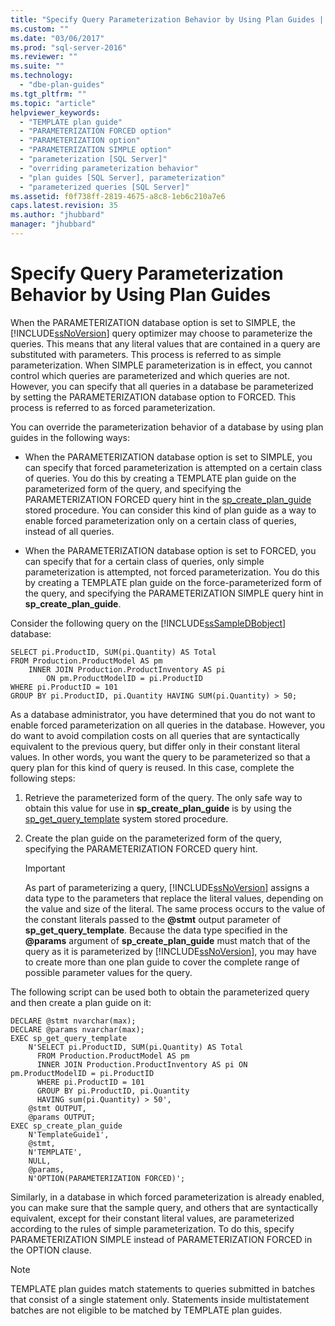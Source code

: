 ```yaml
---
title: "Specify Query Parameterization Behavior by Using Plan Guides | Microsoft Docs"
ms.custom: ""
ms.date: "03/06/2017"
ms.prod: "sql-server-2016"
ms.reviewer: ""
ms.suite: ""
ms.technology: 
  - "dbe-plan-guides"
ms.tgt_pltfrm: ""
ms.topic: "article"
helpviewer_keywords: 
  - "TEMPLATE plan guide"
  - "PARAMETERIZATION FORCED option"
  - "PARAMETERIZATION option"
  - "PARAMETERIZATION SIMPLE option"
  - "parameterization [SQL Server]"
  - "overriding parameterization behavior"
  - "plan guides [SQL Server], parameterization"
  - "parameterized queries [SQL Server]"
ms.assetid: f0f738ff-2819-4675-a8c8-1eb6c210a7e6
caps.latest.revision: 35
ms.author: "jhubbard"
manager: "jhubbard"
---
```

# Specify Query Parameterization Behavior by Using Plan Guides
  When the PARAMETERIZATION database option is set to SIMPLE, the [!INCLUDE[ssNoVersion](../../advanced-analytics/r-services/includes/ssnoversion-md.md)] query optimizer may choose to parameterize the queries. This means that any literal values that are contained in a query are substituted with parameters. This process is referred to as simple parameterization. When SIMPLE parameterization is in effect, you cannot control which queries are parameterized and which queries are not. However, you can specify that all queries in a database be parameterized by setting the PARAMETERIZATION database option to FORCED. This process is referred to as forced parameterization.  
  
 You can override the parameterization behavior of a database by using plan guides in the following ways:  
  
-   When the PARAMETERIZATION database option is set to SIMPLE, you can specify that forced parameterization is attempted on a certain class of queries. You do this by creating a TEMPLATE plan guide on the parameterized form of the query, and specifying the PARAMETERIZATION FORCED query hint in the [sp_create_plan_guide](../../relational-databases/reference/system-stored-procedures/sp-create-plan-guide-transact-sql.md) stored procedure. You can consider this kind of plan guide as a way to enable forced parameterization only on a certain class of queries, instead of all queries.  
  
-   When the PARAMETERIZATION database option is set to FORCED, you can specify that for a certain class of queries, only simple parameterization is attempted, not forced parameterization. You do this by creating a TEMPLATE plan guide on the force-parameterized form of the query, and specifying the PARAMETERIZATION SIMPLE query hint in **sp_create_plan_guide**.  
  
 Consider the following query on the [!INCLUDE[ssSampleDBobject](../../database-engine/availability-groups/windows/includes/sssampledbobject-md.md)] database:  
  
```  
SELECT pi.ProductID, SUM(pi.Quantity) AS Total  
FROM Production.ProductModel AS pm   
    INNER JOIN Production.ProductInventory AS pi   
        ON pm.ProductModelID = pi.ProductID   
WHERE pi.ProductID = 101   
GROUP BY pi.ProductID, pi.Quantity HAVING SUM(pi.Quantity) > 50;  
```  
  
 As a database administrator, you have determined that you do not want to enable forced parameterization on all queries in the database. However, you do want to avoid compilation costs on all queries that are syntactically equivalent to the previous query, but differ only in their constant literal values. In other words, you want the query to be parameterized so that a query plan for this kind of query is reused. In this case, complete the following steps:  
  
1.  Retrieve the parameterized form of the query. The only safe way to obtain this value for use in **sp_create_plan_guide** is by using the [sp_get_query_template](../../relational-databases/reference/system-stored-procedures/sp-get-query-template-transact-sql.md) system stored procedure.  
  
2.  Create the plan guide on the parameterized form of the query, specifying the PARAMETERIZATION FORCED query hint.  
  
    > [!IMPORTANT]  
    >  As part of parameterizing a query, [!INCLUDE[ssNoVersion](../../advanced-analytics/r-services/includes/ssnoversion-md.md)] assigns a data type to the parameters that replace the literal values, depending on the value and size of the literal. The same process occurs to the value of the constant literals passed to the **@stmt** output parameter of **sp_get_query_template**. Because the data type specified in the **@params** argument of **sp_create_plan_guide** must match that of the query as it is parameterized by [!INCLUDE[ssNoVersion](../../advanced-analytics/r-services/includes/ssnoversion-md.md)], you may have to create more than one plan guide to cover the complete range of possible parameter values for the query.  
  
 The following script can be used both to obtain the parameterized query and then create a plan guide on it:  
  
```  
DECLARE @stmt nvarchar(max);  
DECLARE @params nvarchar(max);  
EXEC sp_get_query_template   
    N'SELECT pi.ProductID, SUM(pi.Quantity) AS Total   
      FROM Production.ProductModel AS pm   
      INNER JOIN Production.ProductInventory AS pi ON pm.ProductModelID = pi.ProductID   
      WHERE pi.ProductID = 101   
      GROUP BY pi.ProductID, pi.Quantity   
      HAVING sum(pi.Quantity) > 50',  
    @stmt OUTPUT,   
    @params OUTPUT;  
EXEC sp_create_plan_guide   
    N'TemplateGuide1',   
    @stmt,   
    N'TEMPLATE',   
    NULL,   
    @params,   
    N'OPTION(PARAMETERIZATION FORCED)';  
```  
  
 Similarly, in a database in which forced parameterization is already enabled, you can make sure that the sample query, and others that are syntactically equivalent, except for their constant literal values, are parameterized according to the rules of simple parameterization. To do this, specify PARAMETERIZATION SIMPLE instead of PARAMETERIZATION FORCED in the OPTION clause.  
  
> [!NOTE]  
>  TEMPLATE plan guides match statements to queries submitted in batches that consist of a single statement only. Statements inside multistatement batches are not eligible to be matched by TEMPLATE plan guides.  
  
  